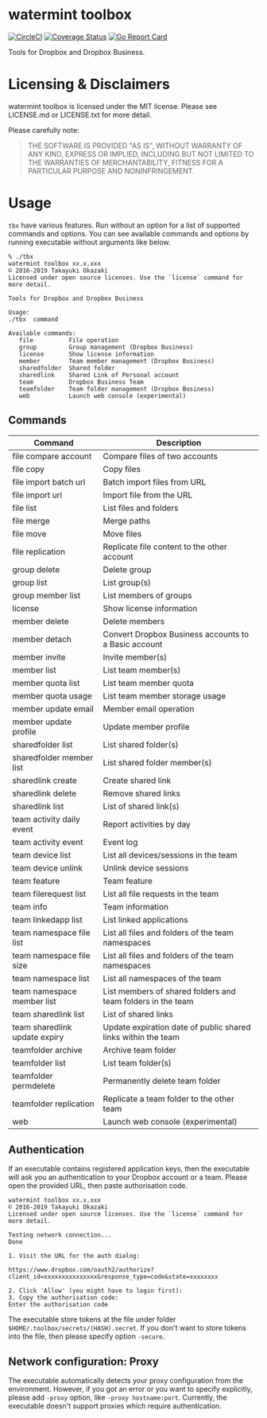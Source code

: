 # watermint toolbox

[![CircleCI](https://circleci.com/gh/watermint/toolbox.svg?style=svg)](https://circleci.com/gh/watermint/toolbox)
[![Coverage Status](https://coveralls.io/repos/github/watermint/toolbox/badge.svg)](https://coveralls.io/github/watermint/toolbox)
[![Go Report Card](https://goreportcard.com/badge/github.com/watermint/toolbox)](https://goreportcard.com/report/github.com/watermint/toolbox)

Tools for Dropbox and Dropbox Business.

# Licensing & Disclaimers

watermint toolbox is licensed under the MIT license.
Please see LICENSE.md or LICENSE.txt for more detail.

Please carefully note:

> THE SOFTWARE IS PROVIDED "AS IS", WITHOUT WARRANTY OF ANY KIND, EXPRESS OR
IMPLIED, INCLUDING BUT NOT LIMITED TO THE WARRANTIES OF MERCHANTABILITY,
FITNESS FOR A PARTICULAR PURPOSE AND NONINFRINGEMENT.

# Usage

`tbx` have various features. Run without an option for a list of supported commands and options.
You can see available commands and options by running executable without arguments like below.

```
% ./tbx
watermint toolbox xx.x.xxx
© 2016-2019 Takayuki Okazaki
Licensed under open source licenses. Use the `license` command for more detail.

Tools for Dropbox and Dropbox Business

Usage:
./tbx  command

Available commands:
   file          File operation
   group         Group management (Dropbox Business)
   license       Show license information
   member        Team member management (Dropbox Business)
   sharedfolder  Shared folder
   sharedlink    Shared Link of Personal account
   team          Dropbox Business Team
   teamfolder    Team folder management (Dropbox Business)
   web           Launch web console (experimental)
```

## Commands

| Command                       | Description                                                   |
|-------------------------------|---------------------------------------------------------------|
| file compare account          | Compare files of two accounts                                 |
| file copy                     | Copy files                                                    |
| file import batch url         | Batch import files from URL                                   |
| file import url               | Import file from the URL                                      |
| file list                     | List files and folders                                        |
| file merge                    | Merge paths                                                   |
| file move                     | Move files                                                    |
| file replication              | Replicate file content to the other account                   |
| group delete                  | Delete group                                                  |
| group list                    | List group(s)                                                 |
| group member list             | List members of groups                                        |
| license                       | Show license information                                      |
| member delete                 | Delete members                                                |
| member detach                 | Convert Dropbox Business accounts to a Basic account          |
| member invite                 | Invite member(s)                                              |
| member list                   | List team member(s)                                           |
| member quota list             | List team member quota                                        |
| member quota usage            | List team member storage usage                                |
| member update email           | Member email operation                                        |
| member update profile         | Update member profile                                         |
| sharedfolder list             | List shared folder(s)                                         |
| sharedfolder member list      | List shared folder member(s)                                  |
| sharedlink create             | Create shared link                                            |
| sharedlink delete             | Remove shared links                                           |
| sharedlink list               | List of shared link(s)                                        |
| team activity daily event     | Report activities by day                                      |
| team activity event           | Event log                                                     |
| team device list              | List all devices/sessions in the team                         |
| team device unlink            | Unlink device sessions                                        |
| team feature                  | Team feature                                                  |
| team filerequest list         | List all file requests in the team                            |
| team info                     | Team information                                              |
| team linkedapp list           | List linked applications                                      |
| team namespace file list      | List all files and folders of the team namespaces             |
| team namespace file size      | List all files and folders of the team namespaces             |
| team namespace list           | List all namespaces of the team                               |
| team namespace member list    | List members of shared folders and team folders in the team   |
| team sharedlink list          | List of shared links                                          |
| team sharedlink update expiry | Update expiration date of public shared links within the team |
| teamfolder archive            | Archive team folder                                           |
| teamfolder list               | List team folder(s)                                           |
| teamfolder permdelete         | Permanently delete team folder                                |
| teamfolder replication        | Replicate a team folder to the other team                     |
| web                           | Launch web console (experimental)                             |

## Authentication

If an executable contains registered application keys,
then the executable will ask you an authentication to your Dropbox account or a team.
Please open the provided URL, then paste authorisation code.

```
watermint toolbox xx.x.xxx
© 2016-2019 Takayuki Okazaki
Licensed under open source licenses. Use the `license` command for more detail.

Testing network connection...
Done

1. Visit the URL for the auth dialog:

https://www.dropbox.com/oauth2/authorize?client_id=xxxxxxxxxxxxxxx&response_type=code&state=xxxxxxxx

2. Click 'Allow' (you might have to login first):
3. Copy the authorisation code:
Enter the authorisation code
```

The executable store tokens at the file under folder `$HOME/.toolbox/secrets/(HASH).secret`.
If you don't want to store tokens into the file, then please specify option `-secure`.

## Network configuration: Proxy

The executable automatically detects your proxy configuration from the environment.
However, if you got an error or you want to specify explicitly, please add `-proxy` option, like `-proxy hostname:port`.
Currently, the executable doesn't support proxies which require authentication.
